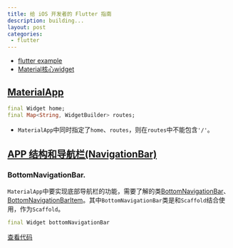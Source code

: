 ```yaml
---
title: 给 iOS 开发者的 Flutter 指南 
description: building...
layout: post
categories:
 - flutter
---
```


* [flutter example](https://gitee.com/BackEndLearning/flutter_example)
* [Material核心widget](https://flutter.cn/docs/development/ui/widgets/material)

## [MaterialApp](https://api.flutter.dev/flutter/material/MaterialApp-class.html)

```dart
final Widget home;
final Map<String, WidgetBuilder> routes;
```

* `MaterialApp`中同时指定了`home`、`routes`，则在`routes`中不能包含`'/'`。

## [APP 结构和导航栏(NavigationBar)](https://flutter.cn/docs/development/ui/widgets/material#App%20structure%20and%20navigation)

### BottomNavigationBar. 

`MaterialApp`中要实现底部导航栏的功能，需要了解的类[BottomNavigationBar](https://api.flutter.dev/flutter/material/BottomNavigationBar-class.html#instance-properties)、[BottomNavigationBarItem](https://api.flutter.dev/flutter/widgets/BottomNavigationBarItem-class.html#instance-properties)。其中`BottomNavigationBar`类是和`Scaffold`结合使用，作为`Scaffold`。

```dart
final Widget bottomNavigationBar
```

[查看代码](https://gitee.com/BackEndLearning/flutter_example/commit/6906c7e837e38c5662d9b3e30067d70514549423)


<!-- ### 切换导航栏

* `iOS`中可以控制`UINavigationController`来管理`viewcontroller`的显示。<br>
* `Flutter`中可以通过`Navigator`和`Routes`来控制。其中一个`Route`可以看成应用中的屏幕或者页面，可以理解为`UIViewController`，一个`Navigator`可以管理多个`Route`的`widget`。

### 跳转到其他应用

`iOS`中可以通过设置`URL scheme`来实应用间跳转。<br>
`Flutter`中可以通过插件来实现，例如：[url_launcher](https://pub.flutter-io.cn/packages/url_launcher)


### 退回到`iOS`原生的`viewcontroller`

调用：`SystemNavigator.pop()`。
 -->
<!-- 

## 视图类

### `UIView` & `Widget`

|UIView|Widget|
| --- | --- |
| `UIView`修改视图只需调用`setNeedsDisplay()`方法，不需要重新创建实例对象 | 整个生命周期不可变，只能存活到被修改的时候，一旦`Widget`的状态发生了改变，`Flutter`框架就会创建一个新的由`Widget` 实例对象构造而成的树状结构 |

### 更新`Widget`

|`Stateful widget`|`Stateless widget`|
| --- | --- |
| 状态可变 | 状态不可变 |
| 有`State`对象来存储、更新状态信息|没有`State`对象|

举个例子：

当`UIImageView` 添加一个本地logo图并且这个图不会发生变化，那么在`Flutter`中可以使用`StatelessWidget`。<br/>
当`UIImageView` 添加一个网络图片(`SDWebImage`)，应该使用`StatefulWidget`；在网络请求结束后，通知`Flutter`更新这个`widget`的`State`，然后`UI`就会得到更新。

**创建一个纯展示的文本**

在系统中`Text`就是继承与`StatelessWidget`

```dart
class Text extends StatelessWidget {}
```

```dart
class MyApp extends StatelessWidget {
  @override
  Widget build(BuildContext context) {
    return MaterialApp(
      title: 'Welcome to Flutter',
      home: Scaffold(
        appBar: AppBar(
          title: Text('Welcome to Flutter'),
        ),
        body: Center(
          child: Text('Hello World'), // 这就是纯展示，状态不会变动
        ),
      ),
    );
  }
}
```

**点击按钮，更新文本内容**

```dart
class MyApp extends StatelessWidget {
  @override
  Widget build(BuildContext context) {
    return MaterialApp(
      title: 'Welcome to Flutter',
      home: UpdatePage(),
    );
  }
}

// 创建一个 StatefulWidget
class UpdatePage extends StatefulWidget {
  @override
  _UpdatePageState createState() => _UpdatePageState();
}

// 创建一个管理状态的 State
class _UpdatePageState extends State<UpdatePage> {
  String _textToShow = "I Like Flutter";

  void _updateText() {
    setState(() {
      _textToShow = "Flutter is Awesome!";
    });
  }
  @override
  Widget build(BuildContext context) {
    return Scaffold(
      appBar: AppBar(
        title: Text('AppBar') ,
      ),
      body: Center(
        child: Text(_textToShow),
      ),
      // 点击桌面上的按钮触发_updateText方法，更新文本内容
      floatingActionButton: FloatingActionButton(
        onPressed: _updateText,
        tooltip: 'Update Text',
        child: Icon(Icons.update),
      ),
    );
  }
}
```

### [布局Widget](https://flutter.cn/docs/development/ui/widgets/layout)

任何`widget`添加`padding`，来达到类似在`iOS`中视图约束的作用。

### 增加、移除视图

`iOS`中可以通过`addSubview()`、`removeFromSuperview()`来增加、移除子视图。<br>
`Flutter`中`widget`是不可变的，所以没有同类方法，<mark>可以通过条件判断来控制展示哪些子视图</mark>。

**点击按钮切换视图控件的展示**

```dart
class MyApp extends StatelessWidget {
  @override
  Widget build(BuildContext context) {
    return MaterialApp(
      title: 'Welcome to Flutter',
      home: UpdatePage(),
    );
  }
}
class UpdatePage extends StatefulWidget {
  @override
  _UpdatePageState createState() => _UpdatePageState();
}
class _UpdatePageState extends State<UpdatePage> {
  bool toggle = true;

  void _updateText() {
    setState(() {
      toggle = !toggle;
    });
  }
  // 切换展示视图组件
  Widget _getToggleChild() {
    if (toggle) {
      return Text('Toggle One');
    }
    return CupertinoButton(child: Text('Toggle Two'), onPressed: () {},
    );
  }
  @override
  Widget build(BuildContext context) {
    return Scaffold(
      appBar: AppBar(
        title: Text('AppBar') ,
      ),
      body: Center(
        child: _getToggleChild(),
      ),
      floatingActionButton: FloatingActionButton(
        onPressed: _updateText,
        tooltip: 'Update Text',
        child: Icon(Icons.update),
      ),
    );
  }
}
```

### 自定义`widget`

`iOS`中可以通过继承`UIView`来创建自定义`UIView`。<br>
`Flutter`中需要通过组合不同小的`widget`来实现自定义，而不是继承。

## 线程和异步

`Dart`是单线程执行模型，类似`iOS`的`main loop`；不过它是支持 `Isolate`（一种在其他线程运行 Dart 代码的方法）、事件循环和异步编程。





 -->